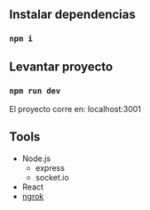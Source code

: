 ## Instalar dependencias

### `npm i`

## Levantar proyecto

### `npm run dev`

El proyecto corre en: localhost:3001


## Tools
  - Node.js
    - express
    - socket.io
  - React
  - [ngrok](https://ngrok.com/)
